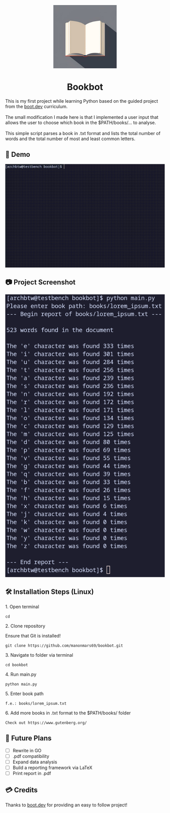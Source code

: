 <p align="center" id="bookimg"><img src="https://github.com/manonmars69/bookbot/blob/main/media/book.jpg" alt="bookbot" width="200px"></p>
<h1 align="center" id="title">Bookbot</h1>

<p id="description">This is my first project while learning Python based on the guided project from the <a href="boot.dev">boot.dev</a> curriculum. <br/> <br/> The small modification I made here is that I implemented a user input that allows the user to choose which book in the $PATH/books/... to analyse. <br/> <br/> This simple script parses a book in .txt format and lists the total number of words and the total number of most and least common letters.</p>

<h2>🚀 Demo</h2>

![til](https://github.com/manonmars69/bookbot/blob/main/media/demo.gif)

<h2>📷 Project Screenshot</h2>

<img src="https://github.com/manonmars69/bookbot/blob/main/media/demo.png?raw=true" alt="project-screenshot" width="800px" s>

<h2>🛠️ Installation Steps (Linux)</h2>

<p>1. Open terminal</p>

```
cd
```

<p>2. Clone repository</p>
Ensure that Git is installed!

```
git clone https://github.com/manonmars69/bookbot.git
```

<p>3. Navigate to folder via terminal</p>

```
cd bookbot
```

<p>4. Run main.py</p>

```
python main.py 
```

<p>5. Enter book path</p>

```
f.e.: books/lorem_ipsum.txt
```

<p>6. Add more books in .txt format to the $PATH/books/ folder</p>

```
Check out https://www.gutenberg.org/
```

<h2>🔮 Future Plans</h2>

- [ ] Rewrite in GO
- [ ] .pdf compatibility 
- [ ] Expand data analysis 
- [ ] Build a reporting framework via LaTeX
- [ ] Print report in .pdf 

<h2>💳 Credits</h2>

Thanks to <a href="boot.dev">boot.dev</a> for providing an easy to follow project!